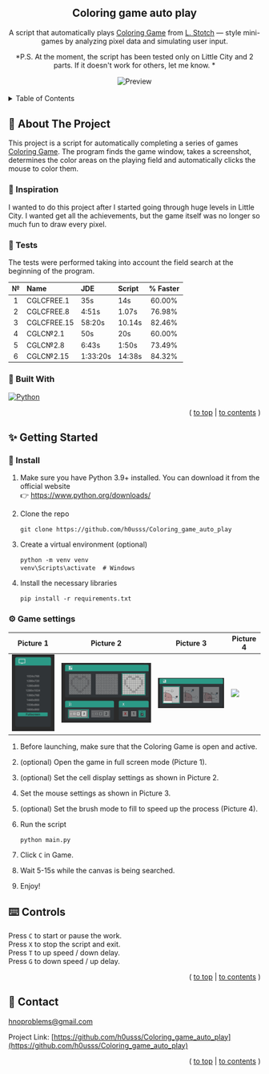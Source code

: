 <a id="readme-top"></a>

<div align="center">
  <h2 align="center">Coloring game auto play</h2>

  A script that automatically plays [Coloring Game][ColoringGame] from [L. Stotch][LStotch] — style mini-games by analyzing pixel data and simulating user input.

  *P.S. At the moment, the script has been tested only on Little City and 2 parts. If it doesn't work for others, let me know. *

  <img align="center" src=".sourceReadme/preview.gif" alt="Preview" width="600"/>
</div>
<br>
<!-- TABLE OF CONTENTS -->
<details>
  <summary id="contents">Table of Contents</summary>
  <ol>
    <li>
      <a href="#🧠-about-the-project">About The Project</a>
      <ul>
        <li><a href="#💭-inspiration">Inspiration</a></li>
        <li><a href="#👀-tests">Tests</a></li>
        <li><a href="#🔧-built-with">Built With</a></li>
      </ul>
    </li>
    <li>
      <a href="#✨-getting-started">Getting Started</a>
      <ul>
        <li><a href="#💾-install">Install</a></li>
        <li><a href="#⚙️-game-settings">Game settings</a></li>
      </ul>
    </li>
    <li><a href="#⌨️-controls">Controls</a></li>
    <li><a href="#📓-contact">Contact</a></li>
  </ol>
</details>


<!-- ABOUT THE PROJECT -->
## 🧠 About The Project

This project is a script for automatically completing a series of games [Coloring Game][ColoringGame]. The program finds the game window, takes a screenshot, determines the color areas on the playing field and automatically clicks the mouse to color them.

### 💭 Inspiration

I wanted to do this project after I started going through huge levels in Little City. I wanted get all the achievements, but the game itself was no longer so much fun to draw every pixel.

### 👀 Tests

The tests were performed taking into account the field search at the beginning of the program.

|  №  |     Name    |     JDE     |    Script    |   % Faster   |
|:---:|:------------|:------------|:-------------|:------------:|
|  1  | CGLCFREE.1  |  35s        |  14s         |   60.00%     |
|  2  | CGLCFREE.8  |  4:51s      |  1.07s       |   76.98%     |
|  3  | CGLCFREE.15 |  58:20s     |  10.14s      |   82.46%     |
|  4  | CGLC№2.1    |  50s        |  20s         |   60.00%     |
|  5  | CGLC№2.8    |  6:43s      |  1:50s       |   73.49%     |
|  6  | CGLC№2.15   |  1:33:20s   |  14:38s      |   84.32%     |


### 🔧 Built With

<a href="https://www.python.org/">
  <img src="https://www.python.org/static/img/python-logo.png" alt="Python" width="250"/>
</a>

<p align="right">( <a href="#readme-top">to top</a> | <a href="#contents">to contents</a> )</p>

<!-- GETTING STARTED -->
## ✨ Getting Started

### 💾 Install
1. Make sure you have Python 3.9+ installed. You can download it from the official website<br>
    👉 https://www.python.org/downloads/

2. Clone the repo
   ```
   git clone https://github.com/h0usss/Coloring_game_auto_play
   ```

3. Create a virtual environment (optional)
    ```
    python -m venv venv
    venv\Scripts\activate  # Windows
    ```

4. Install the necessary libraries

    ```
    pip install -r requirements.txt
    ```

### ⚙️ Game settings


|    Picture 1    |    Picture 2    |    Picture 3    |    Picture 4    |
|-----------------|-----------------|-----------------|-----------------|
| <img src=".sourceReadme/screenMode.png" width="200"/> | <img src=".sourceReadme/cellSettimgs.png" width="600"/> | <img src=".sourceReadme/mouseSettings.png" width="400"/> | <img src=".sourceReadme/fillSettings.gif" width="200"/> |

1. Before launching, make sure that the Coloring Game is open and active.

2. (optional) Open the game in full screen mode (Picture 1).

3. (optional) Set the cell display settings as shown in Picture 2.

4. Set the mouse settings as shown in Picture 3.

5. (optional) Set the brush mode to fill to speed up the process (Picture 4).

6. Run the script
    ```
    python main.py
    ```

7. Click `C` in Game.

8. Wait 5-15s while the canvas is being searched.

9. Enjoy!

## ⌨️ Controls
Press `C` to start or pause the work.<br>
Press `X` to stop the script and exit.<br>
Press `T` to up speed / down delay.<br>
Press `G` to down speed / up delay.

<p align="right">( <a href="#readme-top">to top</a> | <a href="#contents">to contents</a> )</p>


<!-- CONTACT -->
## 📓 Contact

hnoproblems@gmail.com

Project Link: [https://github.com/h0usss/Coloring_game_auto_play](https://github.com/h0usss/Coloring_game_auto_play)

<p align="right">( <a href="#readme-top">to top</a> | <a href="#contents">to contents</a> )</p>


[ColoringGame]: https://store.steampowered.com/publisher/lstotch/#browse
[LStotch]: https://store.steampowered.com/publisher/lstotch/